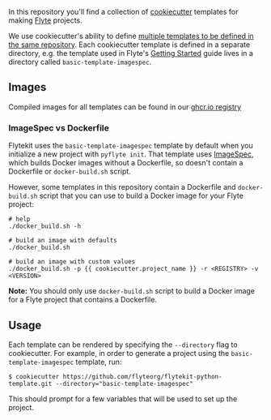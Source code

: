 In this repository you'll find a collection of [cookiecutter](https://cookiecutter.readthedocs.io/en/latest/) templates for making [Flyte](https://github.com/flyteorg/flyte) projects.

We use cookiecutter's ability to define [multiple templates to be defined in the same repository](https://cookiecutter.readthedocs.io/en/latest/advanced/directories.html). Each cookiecutter template is defined in a separate directory, e.g. the template used in Flyte's [Getting Started](https://docs.flyte.org/en/latest/getting_started.html) guide lives in a directory called `basic-template-imagespec`.

## Images

Compiled images for all templates can be found in our [ghcr.io registry](https://github.com/flyteorg/flytekit-python-template/pkgs/container/flytekit-python-template)

### ImageSpec vs Dockerfile

Flytekit uses the `basic-template-imagespec` template by default when you initialize a new project with `pyflyte init`. That template uses [ImageSpec](https://docs.flyte.org/en/latest/user_guide/customizing_dependencies/imagespec.html), which builds Docker images without a Dockerfile, so doesn't contain a Dockerfile or `docker-build.sh` script.

However, some templates in this repository contain a Dockerfile and `docker-build.sh` script that you can use to build a Docker image for your Flyte project:

```
# help
./docker_build.sh -h

# build an image with defaults
./docker_build.sh

# build an image with custom values
./docker_build.sh -p {{ cookiecutter.project_name }} -r <REGISTRY> -v <VERSION>
```

**Note:** You should only use `docker-build.sh` script to build a Docker image for a Flyte project that contains a Dockerfile.

## Usage

Each template can be rendered by specifying the `--directory` flag to cookiecutter. For example, in order to generate a project using the `basic-template-imagespec` template, run:

    $ cookiecutter https://github.com/flyteorg/flytekit-python-template.git --directory="basic-template-imagespec"

This should prompt for a few variables that will be used to set up the project.
